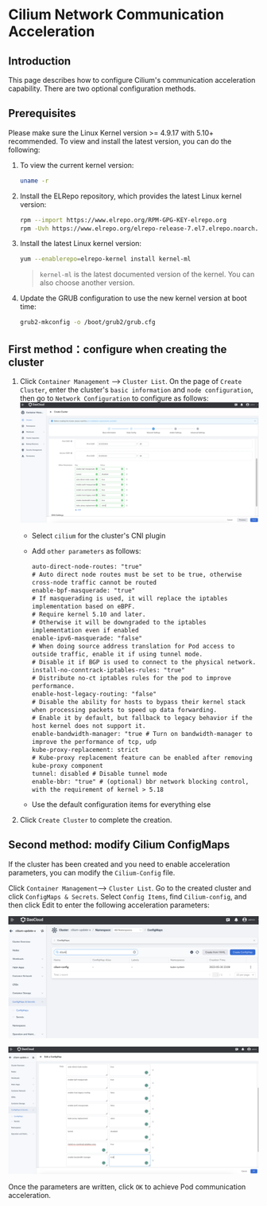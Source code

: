 # Cilium Network Communication Acceleration

## Introduction

This page describes how to configure Cilium's communication acceleration capability. There are two optional configuration methods.

## Prerequisites

Please make sure the Linux Kernel version >= 4.9.17 with 5.10+ recommended. To view and install the latest version, you can do the following:

1. To view the current kernel version:

    ```bash
    uname -r
    ```

2. Install the ELRepo repository, which provides the latest Linux kernel version:

    ```bash
    rpm --import https://www.elrepo.org/RPM-GPG-KEY-elrepo.org
    rpm -Uvh https://www.elrepo.org/elrepo-release-7.el7.elrepo.noarch.rpm
    ```

3. Install the latest Linux kernel version:

    ```bash
    yum --enablerepo=elrepo-kernel install kernel-ml
    ```

    > `kernel-ml` is the latest documented version of the kernel. You can also choose another version.

4. Update the GRUB configuration to use the new kernel version at boot time:

    ```bash
    grub2-mkconfig -o /boot/grub2/grub.cfg
    ```

## First method：configure when creating the cluster

1. Click `Container Management` --> `Cluster List`. On the page of `Create Cluster`, enter the cluster's `basic information` and `node configuration`, then go to `Network Configuration` to configure as follows:
![cilium-speedup01](../../images/cilium-speedup1.png)

    - Select `cilium` for the cluster's CNI plugin

    - Add `other parameters` as follows:

        ```
        auto-direct-node-routes: "true" 
        # Auto direct node routes must be set to be true, otherwise cross-node traffic cannot be routed
        enable-bpf-masquerade: "true" 
        # If masquerading is used, it will replace the iptables implementation based on eBPF.
        # Require kernel 5.10 and later.
        # Otherwise it will be downgraded to the iptables implementation even if enabled
        enable-ipv6-masquerade: "false" 
        # When doing source address translation for Pod access to outside traffic, enable it if using tunnel mode.
        # Disable it if BGP is used to connect to the physical network.
        install-no-conntrack-iptables-rules: "true" 
        # Distribute no-ct iptables rules for the pod to improve performance.
        enable-host-legacy-routing: "false" 
        # Disable the ability for hosts to bypass their kernel stack when processing packets to speed up data forwarding. 
        # Enable it by default, but fallback to legacy behavior if the host kernel does not support it.
        enable-bandwidth-manager: "true # Turn on bandwidth-manager to improve the performance of tcp, udp
        kube-proxy-replacement: strict 
        # Kube-proxy replacement feature can be enabled after removing kube-proxy component
        tunnel: disabled # Disable tunnel mode
        enable-bbr: "true" # (optional) bbr network blocking control, with the requirement of kernel > 5.18
        ```

    - Use the default configuration items for everything else

1. Click `Create Cluster` to complete the creation.

## Second method: modify Cilium ConfigMaps

If the cluster has been created and you need to enable acceleration parameters, you can modify the `Cilium-Config` file.

Click `Container Management`--> `Cluster List`. Go to the created cluster and click `ConfigMaps & Secrets`. Select `Config Items`, find `Cilium-config`, and then click Edit to enter the following acceleration parameters:

![cilium-sppedup02](../../images/cilium-speedup2.png)

![speed-up03](../../images/cilium-speedup3.png)

Once the parameters are written, click `OK` to achieve Pod communication acceleration.
